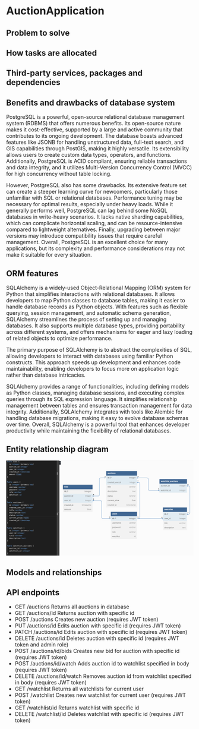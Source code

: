 # AuctionApplication

## Problem to solve

## How tasks are allocated

## Third-party services, packages and dependencies

## Benefits and drawbacks of database system
PostgreSQL is a powerful, open-source relational database management system (RDBMS) that offers numerous benefits. Its open-source nature makes it cost-effective, supported by a large and active community that contributes to its ongoing development. The database boasts advanced features like JSONB for handling unstructured data, full-text search, and GIS capabilities through PostGIS, making it highly versatile. Its extensibility allows users to create custom data types, operators, and functions. Additionally, PostgreSQL is ACID compliant, ensuring reliable transactions and data integrity, and it utilizes Multi-Version Concurrency Control (MVCC) for high concurrency without table locking.

However, PostgreSQL also has some drawbacks. Its extensive feature set can create a steeper learning curve for newcomers, particularly those unfamiliar with SQL or relational databases. Performance tuning may be necessary for optimal results, especially under heavy loads. While it generally performs well, PostgreSQL can lag behind some NoSQL databases in write-heavy scenarios. It lacks native sharding capabilities, which can complicate horizontal scaling, and can be resource-intensive compared to lightweight alternatives. Finally, upgrading between major versions may introduce compatibility issues that require careful management. Overall, PostgreSQL is an excellent choice for many applications, but its complexity and performance considerations may not make it suitable for every situation.
## ORM features
SQLAlchemy is a widely-used Object-Relational Mapping (ORM) system for Python that simplifies interactions with relational databases. It allows developers to map Python classes to database tables, making it easier to handle database records as Python objects. With features such as flexible querying, session management, and automatic schema generation, SQLAlchemy streamlines the process of setting up and managing databases. It also supports multiple database types, providing portability across different systems, and offers mechanisms for eager and lazy loading of related objects to optimize performance.

The primary purpose of SQLAlchemy is to abstract the complexities of SQL, allowing developers to interact with databases using familiar Python constructs. This approach speeds up development and enhances code maintainability, enabling developers to focus more on application logic rather than database intricacies.

SQLAlchemy provides a range of functionalities, including defining models as Python classes, managing database sessions, and executing complex queries through its SQL expression language. It simplifies relationship management between tables and ensures transaction management for data integrity. Additionally, SQLAlchemy integrates with tools like Alembic for handling database migrations, making it easy to evolve database schemas over time. Overall, SQLAlchemy is a powerful tool that enhances developer productivity while maintaining the flexibility of relational databases.
## Entity relationship diagram
![An entity relationship diagram with the entities Auction, User, Bid, Watchlist, and Watchlist_Auction.](./docs/erd.png)
## Models and relationships

## API endpoints
- GET /auctions
Returns all auctions in database
- GET /auctions/id
Returns auction with specific id
- POST /auctions
Creates new auction (requires JWT token)
- PUT /auctions/id
Edits auction with specific id (requires JWT token)
- PATCH /auctions/id
Edits auction with specific id (requires JWT token)
- DELETE /auctions/id
Deletes auction with specific id (requires JWT token and admin role)
- POST /auctions/id/bids
Creates new bid for auction with specific id (requires JWT token)
- POST /auctions/id/watch
Adds auction id to watchlist specified in body (requires JWT token)
- DELETE /auctions/id/watch
Removes auction id from watchlist specified in body (requires JWT token)
- GET /watchlist
Returns all watchlists for current user
- POST /watchlist
Creates new watchlist for current user (requires JWT token)
- GET /watchlist/id
Returns watchlist with specific id
- DELETE /watchlist/id
Deletes watchlist with specific id (requires JWT token)

